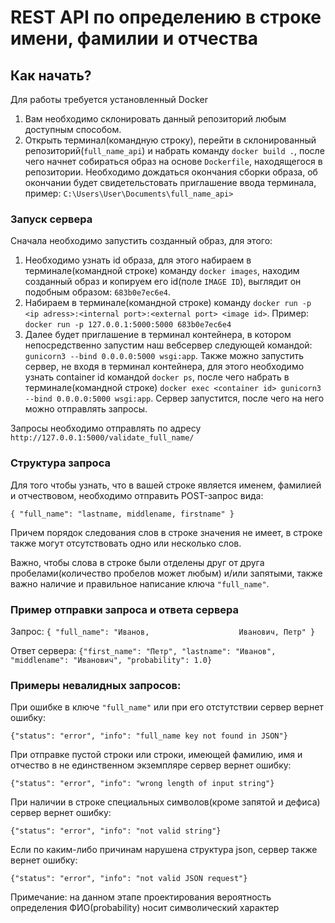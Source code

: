 # REST API по определению в строке имени, фамилии и отчества

## Как начать?
Для работы требуется установленный Docker

1. Вам необходимо склонировать данный репозиторий любым доступным способом.
2. Открыть терминал(командную строку), перейти в склонированный репозиторий(`full_name_api`)
и набрать команду `docker build .`, после чего начнет собираться образ на основе `Dockerfile`, находящегося в репозитории.
Необходимо дождаться окончания сборки образа, об окончании будет свидетельстовать приглашение ввода
терминала, пример: `C:\Users\User\Documents\full_name_api>`    
### Запуск сервера
Cначала необходимо запустить созданный образ, для этого:

1. Необходимо узнать id образа, для этого набираем в терминале(командной строке) команду `docker images`, 
находим созданный образ и копируем его id(поле `IMAGE ID`), выглядит он подобным образом: `683b0e7ec6e4`.
2. Набираем в терминале(командной строке) команду `docker run -p <ip adress>:<internal port>:<external port> <image id>`.
Пример: `docker run -p 127.0.0.1:5000:5000 683b0e7ec6e4`
3. Далее будет приглашение в терминал контейнера, в котором непосредственно запустим наш вебсервер следующей командой:
`gunicorn3 --bind 0.0.0.0:5000 wsgi:app`.
Также можно запустить сервер, не входя в терминал контейнера, для этого необходимо узнать container id командой
`docker ps`, после чего набрать в терминале(командной строке) 
`docker exec <container id> gunicorn3 --bind 0.0.0.0:5000 wsgi:app`. Сервер запустится, после чего на него можно
отправлять запросы.   
  
 
Запросы необходимо отправлять по адресу `http://127.0.0.1:5000/validate_full_name/`
### Структура запроса
Для того чтобы узнать, что в вашей строке является именем, фамилией и отчествовом,
необходимо отправить POST-запрос вида:

`{
    "full_name": "lastname, middlename, firstname"
}`

Причем порядок следования слов в строке значения не имеет, в строке также могут отсутствовать одно или несколько слов.

Важно, чтобы слова в строке были отделены друг от друга пробелами(количество пробелов может любым) и/или запятыми, также
важно наличие и правильное написание ключа `"full_name"`.

### Пример отправки запроса и ответа сервера

Запрос: `{
    "full_name": "Иванов,                    Иванович, Петр"
}`

Ответ сервера: `{"first_name": "Петр", "lastname": "Иванов", "middlename": "Иванович", "probability": 1.0}`

### Примеры невалидных запросов:

При ошибке в ключе `"full_name"` или при его отстутствии сервер вернет ошибку: 

`{"status": "error", "info": "full_name key not found in JSON"}`

При отправке пустой строки или строки, имеющей фамилию, имя и отчество в не единственном
экземпляре сервер вернет ошибку: 

`{"status": "error", "info": "wrong length of input string"}`

При наличии в строке специальных символов(кроме запятой и дефиса) сервер вернет ошибку:

`{"status": "error", "info": "not valid string"}`

Если по каким-либо причинам нарушена структура json, сервер также вернет ошибку:

`{"status": "error", "info": "not valid JSON request"}`

Примечание: на данном этапе проектирования вероятность определения ФИО(probability) носит
символический характер
